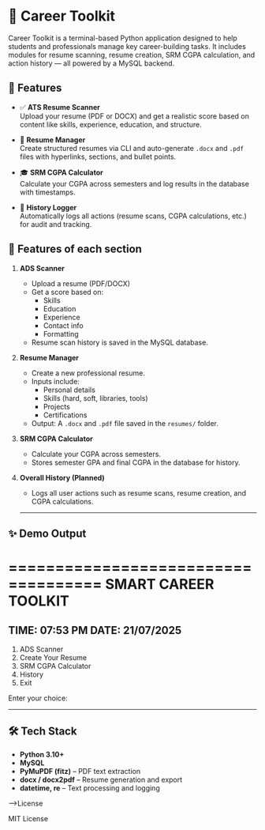 # 🎯 Career Toolkit

Career Toolkit is a terminal-based Python application designed to help students and professionals manage key career-building tasks. It includes modules for resume scanning, resume creation, SRM CGPA calculation, and action history — all powered by a MySQL backend.

## 🔧 Features

- ✅ **ATS Resume Scanner**  
  Upload your resume (PDF or DOCX) and get a realistic score based on content like skills, experience, education, and structure.

- 📝 **Resume Manager**  
  Create structured resumes via CLI and auto-generate `.docx` and `.pdf` files with hyperlinks, sections, and bullet points.

- 🎓 **SRM CGPA Calculator**  
  Calculate your CGPA across semesters and log results in the database with timestamps.

- 📜 **History Logger**  
  Automatically logs all actions (resume scans, CGPA calculations, etc.) for audit and tracking.

## 🚀 Features of each section

1. **ADS Scanner**
   - Upload a resume (PDF/DOCX)
   - Get a score based on:
     - Skills
     - Education
     - Experience
     - Contact info
     - Formatting
   - Resume scan history is saved in the MySQL database.

2. **Resume Manager**
   - Create a new professional resume.
   - Inputs include:
     - Personal details
     - Skills (hard, soft, libraries, tools)
     - Projects
     - Certifications
   - Output: A `.docx` and `.pdf` file saved in the `resumes/` folder.

3. **SRM CGPA Calculator**
   - Calculate your CGPA across semesters.
   - Stores semester GPA and final CGPA in the database for history.

4. **Overall History (Planned)**
   - Logs all user actions such as resume scans, resume creation, and CGPA calculations.
   ---

## ✨ Demo Output 
====================================
     SMART CAREER TOOLKIT
====================================
TIME: 07:53 PM
DATE: 21/07/2025
------------------------------------
1. ADS Scanner
2. Create Your Resume
3. SRM CGPA Calculator
4. History
5. Exit

Enter your choice:

---

## 🛠️ Tech Stack

- **Python 3.10+**
- **MySQL**
- **PyMuPDF (fitz)** – PDF text extraction  
- **docx / docx2pdf** – Resume generation and export  
- **datetime, re** – Text processing and logging

-->License

MIT License
